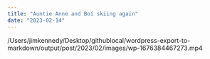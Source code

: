 ```yaml
---
title: "Auntie Anne and Boí skiing again"
date: "2023-02-14"
---
```


/Users/jimkennedy/Desktop/githublocal/wordpress-export-to-markdown/output/post/2023/02/images/wp-1676384467273.mp4
